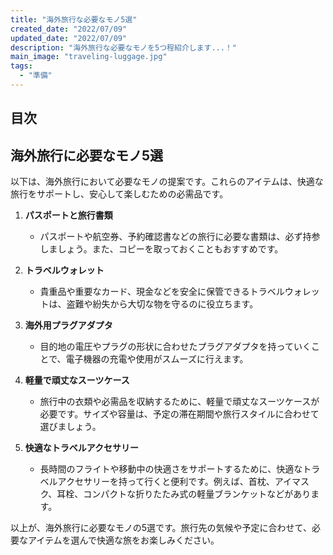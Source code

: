 ```yaml
---
title: "海外旅行な必要なモノ5選"
created_date: "2022/07/09"
updated_date: "2022/07/09"
description: "海外旅行な必要なモノを5つ程紹介します...！"
main_image: "traveling-luggage.jpg"
tags: 
  - "準備"
---
```

## 目次

## 海外旅行に必要なモノ5選

以下は、海外旅行において必要なモノの提案です。これらのアイテムは、快適な旅行をサポートし、安心して楽しむための必需品です。

1. **パスポートと旅行書類**
   - パスポートや航空券、予約確認書などの旅行に必要な書類は、必ず持参しましょう。また、コピーを取っておくこともおすすめです。

2. **トラベルウォレット**
   - 貴重品や重要なカード、現金などを安全に保管できるトラベルウォレットは、盗難や紛失から大切な物を守るのに役立ちます。

3. **海外用プラグアダプタ**
   - 目的地の電圧やプラグの形状に合わせたプラグアダプタを持っていくことで、電子機器の充電や使用がスムーズに行えます。

4. **軽量で頑丈なスーツケース**
   - 旅行中の衣類や必需品を収納するために、軽量で頑丈なスーツケースが必要です。サイズや容量は、予定の滞在期間や旅行スタイルに合わせて選びましょう。

5. **快適なトラベルアクセサリー**
   - 長時間のフライトや移動中の快適さをサポートするために、快適なトラベルアクセサリーを持って行くと便利です。例えば、首枕、アイマスク、耳栓、コンパクトな折りたたみ式の軽量ブランケットなどがあります。

以上が、海外旅行に必要なモノの5選です。旅行先の気候や予定に合わせて、必要なアイテムを選んで快適な旅をお楽しみください。

